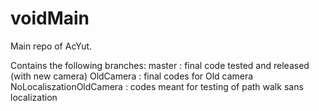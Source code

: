 voidMain
========
Main repo of AcYut.

Contains the following branches:
master                   : final code tested and released (with new camera)
OldCamera                : final codes for Old camera 
NoLocaliszationOldCamera : codes meant for testing of path walk sans localization




